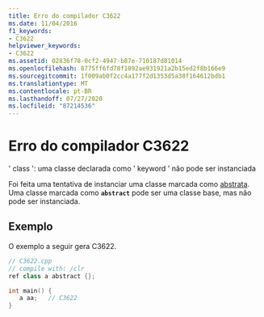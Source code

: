 ```yaml
---
title: Erro do compilador C3622
ms.date: 11/04/2016
f1_keywords:
- C3622
helpviewer_keywords:
- C3622
ms.assetid: 02836f78-0cf2-4947-b87e-710187d81014
ms.openlocfilehash: 8775ff6fd78f1092ae931921a2b15ed2f8b166e9
ms.sourcegitcommit: 1f009ab0f2cc4a177f2d1353d5a38f164612bdb1
ms.translationtype: MT
ms.contentlocale: pt-BR
ms.lasthandoff: 07/27/2020
ms.locfileid: "87214536"
---
```

# <a name="compiler-error-c3622"></a>Erro do compilador C3622

' class ': uma classe declarada como ' keyword ' não pode ser instanciada

Foi feita uma tentativa de instanciar uma classe marcada como [abstrata](../../extensions/abstract-cpp-component-extensions.md). Uma classe marcada como **`abstract`** pode ser uma classe base, mas não pode ser instanciada.

## <a name="example"></a>Exemplo

O exemplo a seguir gera C3622.

```cpp
// C3622.cpp
// compile with: /clr
ref class a abstract {};

int main() {
   a aa;   // C3622
}
```
